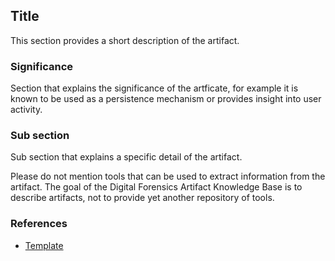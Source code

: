 ## Title

This section provides a short description of the artifact.

### Significance

Section that explains the significance of the artficate, for example it
is known to be used as a persistence mechanism or provides insight into user
activity.

### Sub section

Sub section that explains a specific detail of the artifact.

Please do not mention tools that can be used to extract information from the
artifact. The goal of the Digital Forensics Artifact Knowledge Base is to
describe artifacts, not to provide yet another repository of tools.

### References

* [Template](https://github.com/ForensicArtifacts/artifacts-kb/blob/master/Template.md)
